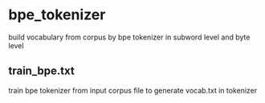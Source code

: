 # bpe_tokenizer
build vocabulary from corpus by bpe tokenizer in subword level  and byte level

## train_bpe.txt
train bpe tokenizer from input corpus file to generate vocab.txt in tokenizer
